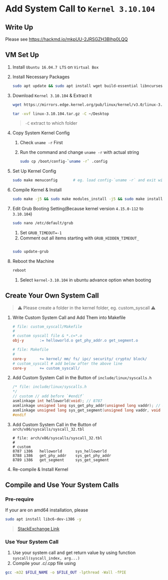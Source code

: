 # Add System Call to `Kernel 3.10.104`

## Write Up

Please see https://hackmd.io/mkpUU-2JRSGZH3Blhp0LQQ

## VM Set Up

1. Install `Ubuntu 16.04.7 LTS` on `Virtual Box`
2. Install Necessary Packages

   ```.sh
   sudo apt update && sudo apt install wget build-essential libncurses-dev libssl-dev libelf-dev bison flex -y
   ```

3. Download `Kernel 3.10.104` & Extract it

   ```.sh
   wget https://mirrors.edge.kernel.org/pub/linux/kernel/v3.0/linux-3.10.104.tar.gz
   ```

   ```.sh
   tar -xvf linux-3.10.104.tar.gz -C ~/Desktop
   ```

   > `-C` extract to which folder

4. Copy System Kernel Config

   1. Check `uname -r` First
   2. Run the command and change `uname -r` with actual string

      ```.sh
      sudo cp /boot/config-`uname -r` .config
      ```

5. Set Up Kernel Config

   ```.sh
   sudo make menuconfig       # eg. load config-`uname -r` and exit with save
   ```

6. Compile Kernel & Install

   ```.sh
   sudo make -j5 && sudo make modules_install -j5 && sudo make install -j5
   ```

7. Edit Grub Booting Setting(Because kernel version `4.15.0-112` to `3.10.104`)

   ```.sh
   sudo nano /etc/default/grub
   ```

   1. Set `GRUB_TIMEOUT=-1`
   2. Comment out all items starting with `GRUB_HIDDEN_TIMEOUT_`

   ```.sh

   sudo update-grub
   ```

8. Reboot the Machine

   ```.sh
   reboot
   ```

   1. Select `kernel-3.10.104` in ubuntu advance option when booting

## Create Your Own System Call

> :warning:  Please create a folder in the kernel folder, eg. custom_syscall  :warning:

1. Write Custom System Call and Add Them into Makefile

   ```MAKEFILE
   # file: custom_syscall/Makefile
   #
   # custom syscall file & *.c=*.o
   obj-y       := helloworld.o get_phy_addr.o get_segment.o
   ```

   ```MAKEFILE
   # file: Makefile
   #
   core-y      += kernel/ mm/ fs/ ipc/ security/ crypto/ block/
   # custom_syscall # add below after the above line
   core-y      += custom_syscall/
   ```

2. Add Custom System Call in the Button of `include/linux/syscalls.h`

   ```.h
   /* file: include/linux/syscalls.h
   */
   // custom // add before `#endif`
   asmlinkage int helloworld(void); // 8787
   asmlinkage unsigned long sys_get_phy_addr(unsigned long vaddr); // 8788
   asmlinkage unsigned long sys_get_segment(unsigned long vaddr, void *out); // 8789
   #endif
   ```

3. Add Custom System Call in the Button of `arch/x86/syscalls/syscall_32.tbl`

   ```.tbl
   # file: arch/x86/syscalls/syscall_32.tbl
   #
   # custom
   8787 i386   helloworld      sys_helloworld
   8788 i386   get_phy_addr    sys_get_phy_addr
   8789 i386   get_segment     sys_get_segment
   ```

4. Re-compile & Install Kernel

## Compile and Use Your System Calls

### Pre-require

If your are on amd64 installation, please

```.sh
sudo apt install libc6-dev-i386 -y
```

> [StackExchange Link](https://askubuntu.com/questions/470796/fatal-error-sys-cdefs-h-no-such-file-or-directory)

### Use Your System Call

1. Use your system call and get return value by using function `syscall(syscall_index, arg...)`
2. Compile your .c/.cpp file using

```.sh
gcc -m32 $FILE_NAME -o $FILE_OUT -lpthread -Wall -fPIE
```
